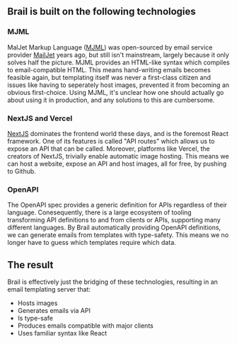 ## Brail is built on the following technologies

### MJML

MalJet Markup Language ([MJML](https://github.com/mjmlio/mjml)) was open-sourced by email service provider [MailJet](https://github.com/mailjet) years ago, but still isn't mainstream, largely because it only solves half the picture. MJML provides an HTML-like syntax which compiles to email-compatible HTML. This means hand-writing emails becomes feasible again, but templating itself was never a first-class citizen and issues like having to seperately host images, prevented it from becoming an obvious first-choice. Using MJML, it's unclear how one should actually go about using it in production, and any solutions to this are cumbersome.

### NextJS and Vercel

[NextJS](https://github.com/vercel/next.js/) dominates the frontend world these days, and is the foremost React framework. One of its features is called "API routes" which allows us to expose an API that can be called. Moreover, platforms like Vercel, the creators of NextJS, trivially enable automatic image hosting. This means we can host a website, expose an API and host images, all for free, by pushing to Github.

### OpenAPI

The OpenAPI spec provides a generic definition for APIs regardless of their language. Conesequently, there is a large ecosystem of tooling transforming API definitions to and from clients or APIs, supporting many different languages. By Brail automatically providing OpenAPI definitions, we can generate emails from templates with type-safety. This means we no longer have to guess which templates require which data.

## The result

Brail is effectively just the bridging of these technologies, resulting in an email templating server that:

- Hosts images
- Generates emails via API
- Is type-safe
- Produces emails compatible with major clients
- Uses familiar syntax like React
